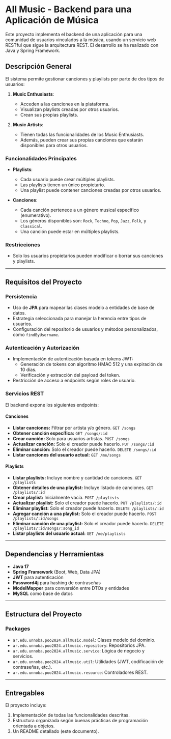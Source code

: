 # All Music - Backend para una Aplicación de Música

Este proyecto implementa el backend de una aplicación para una comunidad de usuarios vinculados a la música, usando un servicio web RESTful que sigue la arquitectura REST. El desarrollo se ha realizado con Java y Spring Framework.

## Descripción General
El sistema permite gestionar canciones y playlists por parte de dos tipos de usuarios:

1. **Music Enthusiasts**:
    - Acceden a las canciones en la plataforma.
    - Visualizan playlists creadas por otros usuarios.
    - Crean sus propias playlists.

2. **Music Artists**:
    - Tienen todas las funcionalidades de los Music Enthusiasts.
    - Además, pueden crear sus propias canciones que estarán disponibles para otros usuarios.

### Funcionalidades Principales

- **Playlists**:
    - Cada usuario puede crear múltiples playlists.
    - Las playlists tienen un único propietario.
    - Una playlist puede contener canciones creadas por otros usuarios.

- **Canciones**:
    - Cada canción pertenece a un género musical específico (enumerativo).
    - Los géneros disponibles son: `Rock`, `Techno`, `Pop`, `Jazz`, `Folk`, y `Classical`.
    - Una canción puede estar en múltiples playlists.

### Restricciones
- Solo los usuarios propietarios pueden modificar o borrar sus canciones y playlists.

---

## Requisitos del Proyecto

### Persistencia
- Uso de **JPA** para mapear las clases modelo a entidades de base de datos.
- Estrategia seleccionada para manejar la herencia entre tipos de usuarios.
- Configuración del repositorio de usuarios y métodos personalizados, como `findByUsername`.

### Autenticación y Autorización
- Implementación de autenticación basada en tokens JWT:
    - Generación de tokens con algoritmo HMAC 512 y una expiración de 10 días.
    - Verificación y extracción del payload del token.
- Restricción de acceso a endpoints según roles de usuario.

### Servicios REST
El backend expone los siguientes endpoints:

#### Canciones
- **Listar canciones:** Filtrar por artista y/o género. `GET /songs`
- **Obtener canción específica:** `GET /songs/:id`
- **Crear canción:** Solo para usuarios artistas. `POST /songs`
- **Actualizar canción:** Solo el creador puede hacerlo. `PUT /songs/:id`
- **Eliminar canción:** Solo el creador puede hacerlo. `DELETE /songs/:id`
- **Listar canciones del usuario actual:** `GET /me/songs`

#### Playlists
- **Listar playlists:** Incluye nombre y cantidad de canciones. `GET /playlists`
- **Obtener detalles de una playlist:** Incluye listado de canciones. `GET /playlists/:id`
- **Crear playlist:** Inicialmente vacía. `POST /playlists`
- **Actualizar playlist:** Solo el creador puede hacerlo. `PUT /playlists/:id`
- **Eliminar playlist:** Solo el creador puede hacerlo. `DELETE /playlists/:id`
- **Agregar canción a una playlist:** Solo el creador puede hacerlo. `POST /playlists/:id/songs`
- **Eliminar canción de una playlist:** Solo el creador puede hacerlo. `DELETE /playlists/:id/songs/:song_id`
- **Listar playlists del usuario actual:** `GET /me/playlists`

---

## Dependencias y Herramientas

- **Java 17**
- **Spring Framework** (Boot, Web, Data JPA)
- **JWT** para autenticación
- **Password4j** para hashing de contraseñas
- **ModelMapper** para conversión entre DTOs y entidades
- **MySQL** como base de datos

---

## Estructura del Proyecto

### Packages
- `ar.edu.unnoba.poo2024.allmusic.model`: Clases modelo del dominio.
- `ar.edu.unnoba.poo2024.allmusic.repository`: Repositorios JPA.
- `ar.edu.unnoba.poo2024.allmusic.service`: Lógica de negocio y servicios.
- `ar.edu.unnoba.poo2024.allmusic.util`: Utilidades (JWT, codificación de contraseñas, etc.).
- `ar.edu.unnoba.poo2024.allmusic.resource`: Controladores REST.

---

## Entregables
El proyecto incluye:
1. Implementación de todas las funcionalidades descritas.
2. Estructura organizada según buenas prácticas de programación orientada a objetos.
3. Un README detallado (este documento).